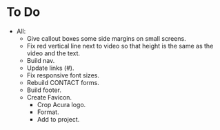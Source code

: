 # To Do

- All:
  - Give callout boxes some side margins on small screens.
  - Fix red vertical line next to video so that height is the same as the video and the text.
  - Build nav.
  - Update links (#).
  - Fix responsive font sizes.
  - Rebuild CONTACT forms.
  - Build footer.
  - Create Favicon.
    - Crop Acura logo.
    - Format.
    - Add to project.
  
